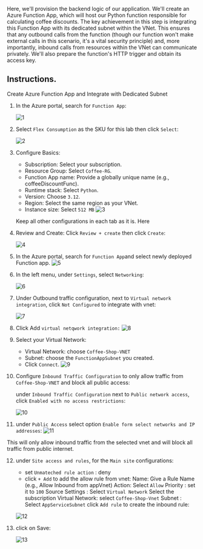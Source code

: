 Here, we'll provision the backend logic of our application. We'll create an Azure Function App, which will host our Python function responsible for calculating coffee discounts. The key achievement in this step is integrating this Function App with its dedicated subnet within the VNet. This ensures that any outbound calls from the function (though our function won't make external calls in this scenario, it's a vital security principle) and, more importantly, inbound calls from resources within the VNet can communicate privately. We'll also prepare the function's HTTP trigger and obtain its access key.

## Instructions.

Create Azure Function App and Integrate with Dedicated Subnet

1. In the Azure portal, search for `Function App`:
   
   ![1](./assets/snapshot1.png)

2. Select `Flex Consumption` as the SKU for this lab then click `Select`:

   ![2](./assets/snapshot2.png)

3. Configure Basics:

      * Subscription: Select your subscription.
      * Resource Group: Select `Coffee-RG`.
      * Function App name: Provide a globally unique name (e.g., coffeeDiscountFunc).
      * Runtime stack: Select `Python`.
      * Version: Choose  `3.12`.
      * Region: Select the same region as your VNet.
      * Instance size: Select `512 MB`
         ![3](./assets/snapshot3.png)

    Keep all other configurations in each tab as it is. Here

4. Review and Create: Click `Review + create` then click `Create`:

      ![4](./assets/snapshot4.png)

5. In the Azure portal, search for `Function App`and select newly deployed Function app.
      ![5](./assets/snapshot5.png)


6. In the left menu, under `Settings`, select `Networking`:
   
      ![6](./assets/snapshot6.png)

7. Under Outbound traffic configuration, next to `Virtual network integration`, click `Not Configured` to integrate with vnet:

      ![7](./assets/snapshot7.png)

8. Click Add `virtual netqwork integration:`
      ![8](./assets/snapshot8.png)


9. Select your Virtual Network:

      * Virtual Network: choose `Coffee-Shop-VNET`
      * Subnet: choose the `FunctionAppSubnet` you created. 
      * Click `Connect`.
         ![9](./assets/snapshot9.png)


10. Configure `Inbound Traffic Configuration` to only allow traffic from `Coffee-Shop-VNET` and block all public access:
    
    under `Inbound Traffic Configuration` next to `Public network access`, click `Enabled with no access restrictions`:

      ![10](./assets/snapshot10.png)

11. under `Public Access` select option `Enable form select networks and IP addresses`:
      ![11](./assets/snapshot11.png)

   This will only allow inbound traffic from the selected vnet and will block all traffic from public internet.

12. under `Site access and rules`, for the `Main site` configurations:
      * set `Unmateched rule action` : deny
      * click `+ Add` to add the allow rule from vnet:
         Name: Give a Rule Name (e.g., Allow Inbound from appVnet)
         Action: Select `Allow`
         Priority : set it to `100`
         Source Settings : Select `Virtual Network`
         Select the subscription
         Virtual Network: select `Coffee-Shop-Vnet`
         Subnet : Select `AppServiceSubnet`
      click `Add rule` to create the inbound rule:

      ![12](./assets/snapshot12.png)

13. click on Save: 
    
      ![13](./assets/snapshot13.png)


